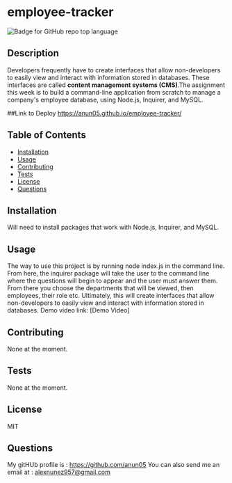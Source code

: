 # employee-tracker
  ![Badge for GitHub repo top language](https://img.shields.io/static/v1?label=License&message=MIT&color=brightgreen) 
  

  ## Description
Developers frequently have to create interfaces that allow non-developers to easily view and interact with information stored in databases. These interfaces are called **content management systems (CMS)**.The assignment this week is to build a command-line application from scratch to manage a company's employee database, using Node.js, Inquirer, and MySQL.

##Link to Deploy 
https://anun05.github.io/employee-tracker/

  ## Table of Contents
  * [Installation](#installation)
  * [Usage](#Usage)
  * [Contributing](#Contributing)
  * [Tests](#Tests)
  * [License](#License)
  * [Questions](#Questions)

  ## Installation
  Will need to install packages that work with Node.js, Inquirer, and MySQL.

  ## Usage
  
  The way to use this project is by running node index.js in the command line. From here, the inquirer package will take the user to the command line where the questions will begin to appear and the user must answer them. From there you choose the departments that will be viewed, then employees, their role etc. Ultimately, this will create interfaces that allow non-developers to easily view and interact with information stored in databases. 
  Demo video link: [Demo Video]


  ## Contributing
  None at the moment.

  ## Tests
  None at the moment.

  ## License
  MIT

  ## Questions
  My gitHUb profile is : https://github.com/anun05
  You can also send me an email at : alexnunez957@gmail.com

